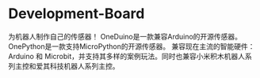 # Development-Board
为机器人制作自己的传感器！
OneDuino是一款兼容Arduino的开源传感器。
OnePython是一款支持MicroPython的开源传感器。
兼容现在主流的智能硬件：Arduino 和 Microbit，并支持其多样的案例玩法。同时也兼容小米积木机器人系列主控和爱其科技机器人系列主控。

